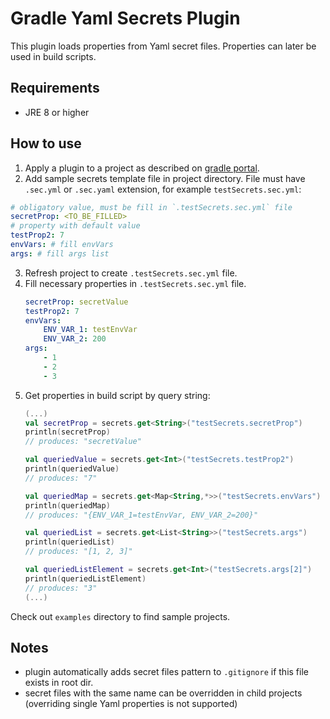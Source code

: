 # Gradle Yaml Secrets Plugin
This plugin loads properties from Yaml secret files.
Properties can later be used in build scripts.

## Requirements
* JRE 8 or higher

## How to use
1. Apply a plugin to a project as described on [gradle portal](https://plugins.gradle.org/plugin/com.pswidersk.yaml-secrets-plugin).
2. Add sample secrets template file in project directory. File must have `.sec.yml` or `.sec.yaml` extension, for example `testSecrets.sec.yml`:
```yaml
# obligatory value, must be fill in `.testSecrets.sec.yml` file
secretProp: <TO_BE_FILLED>
# property with default value
testProp2: 7
envVars: # fill envVars
args: # fill args list
```
3. Refresh project to create `.testSecrets.sec.yml` file.
4. Fill necessary properties in `.testSecrets.sec.yml` file.
    ```yaml
    secretProp: secretValue
    testProp2: 7
    envVars:
        ENV_VAR_1: testEnvVar
        ENV_VAR_2: 200
    args: 
        - 1
        - 2
        - 3
    ```
5. Get properties in build script by query string:
    ```kotlin
    (...)
    val secretProp = secrets.get<String>("testSecrets.secretProp")
    println(secretProp)
    // produces: "secretValue"
    
    val queriedValue = secrets.get<Int>("testSecrets.testProp2")
    println(queriedValue)
    // produces: "7"
    
    val queriedMap = secrets.get<Map<String,*>>("testSecrets.envVars")
    println(queriedMap)
    // produces: "{ENV_VAR_1=testEnvVar, ENV_VAR_2=200}"
    
    val queriedList = secrets.get<List<String>>("testSecrets.args")
    println(queriedList)
    // produces: "[1, 2, 3]"
    
    val queriedListElement = secrets.get<Int>("testSecrets.args[2]")
    println(queriedListElement)
    // produces: "3"
    (...)
    ```

Check out `examples` directory to find sample projects.

## Notes
* plugin automatically adds secret files pattern to `.gitignore` if this file exists in root dir.
* secret files with the same name can be overridden in child projects (overriding single Yaml properties is not supported) 
